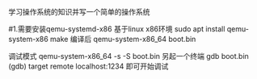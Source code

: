 学习操作系统的知识并写一个简单的操作系统

#1.需要安装qemu-systemd-x86
基于linux x86环境
sudo apt install qemu-system-x86
make 编译后
qemu-system-x86_64 boot.bin


调试模式
qemu-system-x86_64 -s -S boot.bin
另起一个终端
gdb boot.bin
(gdb) target remote localhost:1234
即可开始调试


